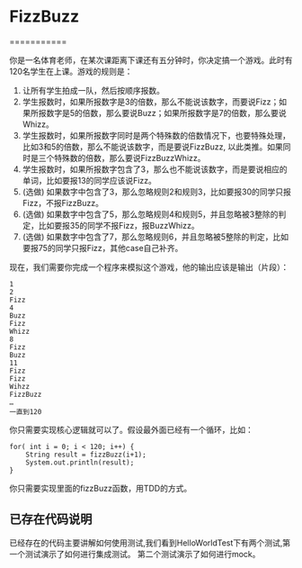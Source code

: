 # FizzBuzz
===========

你是一名体育老师，在某次课距离下课还有五分钟时，你决定搞一个游戏。此时有120名学生在上课。游戏的规则是：

1. 让所有学生拍成一队，然后按顺序报数。
2. 学生报数时，如果所报数字是3的倍数，那么不能说该数字，而要说Fizz；如果所报数字是5的倍数，那么要说Buzz；如果所报数字是7的倍数，那么要说Whizz。
3. 学生报数时，如果所报数字同时是两个特殊数的倍数情况下，也要特殊处理，比如3和5的倍数，那么不能说该数字，而是要说FizzBuzz, 以此类推。如果同时是三个特殊数的倍数，那么要说FizzBuzzWhizz。
4. 学生报数时，如果所报数字包含了3，那么也不能说该数字，而是要说相应的单词，比如要报13的同学应该说Fizz。
5. (选做) 如果数字中包含了3，那么忽略规则2和规则3，比如要报30的同学只报Fizz，不报FizzBuzz。
6. (选做) 如果数字中包含了5，那么忽略规则4和规则5，并且忽略被3整除的判定，比如要报35的同学不报Fizz，报BuzzWhizz。
7. (选做) 如果数字中包含了7，那么忽略规则6，并且忽略被5整除的判定，比如要报75的同学只报Fizz，其他case自己补齐。

现在，我们需要你完成一个程序来模拟这个游戏，他的输出应该是输出（片段）：

```
1
2
Fizz
4
Buzz
Fizz
Whizz
8
Fizz
Buzz
11
Fizz 
Fizz
Wihzz
FizzBuzz
… 
一直到120 
```
你只需要实现核心逻辑就可以了。假设最外面已经有一个循环，比如：
 
```
for( int i = 0; i < 120; i++) {
    String result = fizzBuzz(i+1);
    System.out.println(result);
}
```  

你只需要实现里面的fizzBuzz函数，用TDD的方式。


## 已存在代码说明

已经存在的代码主要讲解如何使用测试,我们看到HelloWorldTest下有两个测试,第一个测试演示了如何进行集成测试。
第二个测试演示了如何进行mock。
